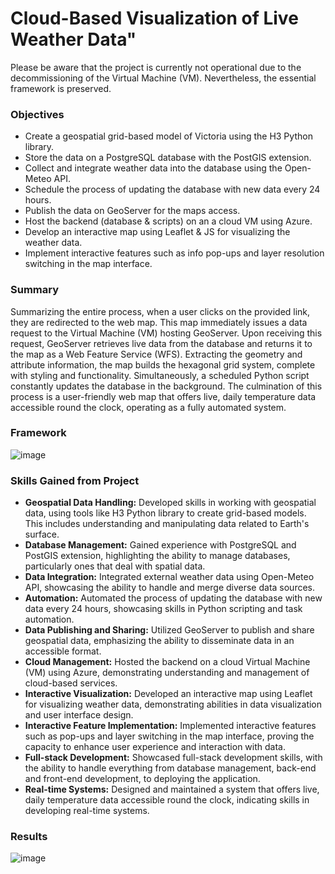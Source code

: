 # Cloud-Based Visualization of Live Weather Data"

Please be aware that the project is currently not operational due to the decommissioning of the Virtual Machine (VM). Nevertheless, the essential framework is preserved.

### Objectives
- Create a geospatial grid-based model of Victoria using the H3 Python library.
- Store the data on a PostgreSQL database with the PostGIS extension.
- Collect and integrate weather data into the database using the Open-Meteo API.
- Schedule the process of updating the database with new data every 24 hours.
- Publish the data on GeoServer for the maps access.
- Host the backend (database & scripts) on an a cloud VM using Azure.
- Develop an interactive map using Leaflet & JS for visualizing the weather data.
- Implement interactive features such as info pop-ups and layer resolution switching in the map interface.

### Summary
Summarizing the entire process, when a user clicks on the provided link, they are redirected to the web map. This map immediately
issues a data request to the Virtual Machine (VM) hosting GeoServer. Upon receiving this request, GeoServer retrieves live data
from the database and returns it to the map as a Web Feature Service (WFS). Extracting the geometry and attribute information, the
map builds the hexagonal grid system, complete with styling and functionality. Simultaneously, a scheduled Python script constantly
updates the database in the background. The culmination of this process is a user-friendly web map that offers live, daily
temperature data accessible round the clock, operating as a fully automated system.

### Framework

![image](https://github.com/chrisxj33/TemperatureGrid-Victoria/assets/53899548/d5916f06-3537-44a1-b3eb-2c0e22060db0)

### Skills Gained from Project

- **Geospatial Data Handling:** Developed skills in working with geospatial data, using tools like H3 Python library to create grid-based models. This includes understanding and manipulating data related to Earth's surface.
- **Database Management:** Gained experience with PostgreSQL and PostGIS extension, highlighting the ability to manage databases, particularly ones that deal with spatial data.
- **Data Integration:** Integrated external weather data using Open-Meteo API, showcasing the ability to handle and merge diverse data sources.
- **Automation:** Automated the process of updating the database with new data every 24 hours, showcasing skills in Python scripting and task automation.
- **Data Publishing and Sharing:** Utilized GeoServer to publish and share geospatial data, emphasizing the ability to disseminate data in an accessible format.
- **Cloud Management:** Hosted the backend on a cloud Virtual Machine (VM) using Azure, demonstrating understanding and management of cloud-based services.
- **Interactive Visualization:** Developed an interactive map using Leaflet for visualizing weather data, demonstrating abilities in data visualization and user interface design.
- **Interactive Feature Implementation:** Implemented interactive features such as pop-ups and layer switching in the map interface, proving the capacity to enhance user experience and interaction with data.
- **Full-stack Development:** Showcased full-stack development skills, with the ability to handle everything from database management, back-end and front-end development, to deploying the application.
- **Real-time Systems:** Designed and maintained a system that offers live, daily temperature data accessible round the clock, indicating skills in developing real-time systems.

### Results

![image](https://github.com/chrisxj33/TemperatureGrid-Victoria/assets/53899548/fc62b609-431a-46bd-add8-3842daece8df)
